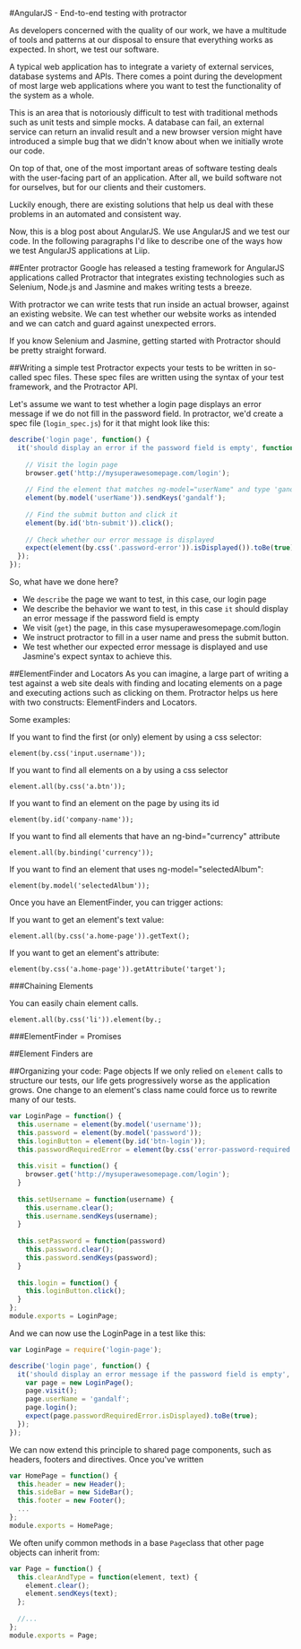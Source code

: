 #AngularJS - End-to-end testing with protractor


As developers concerned with the quality of our work, we have a multitude of tools and patterns at our disposal to ensure
that everything works as expected. In short, we test our software.

A typical web application has to integrate a variety of external services, database systems and APIs. There comes a point 
during the development of most large web applications where you want to test the functionality of the system as a whole. 

This is an area that is notoriously difficult to test with traditional methods such as unit tests and simple
mocks. A database can fail, an external service can return an invalid result and a new browser version might have introduced a simple bug that we didn't know about when we initially wrote our code.

On top of that, one of the most important areas of software testing deals with the user-facing part of an application. After all, we build software not for ourselves, but for our clients and their customers. 

Luckily enough, there are existing solutions that help us deal with these problems in an automated and consistent way.

Now, this is a blog post about AngularJS. We use AngularJS and we test our code. In the following paragraphs I'd like to describe one of the ways how we test AngularJS applications at Liip.

##Enter protractor
Google has released a testing framework for AngularJS applications called Protractor that integrates existing technologies such as Selenium, Node.js and Jasmine and makes writing tests a breeze.

With protractor we can write tests that run inside an actual browser, against an existing website. We can test whether our website works as intended and we can catch and guard against unexpected errors.

If you know Selenium and Jasmine, getting started with Protractor should be pretty straight forward.

##Writing a simple test
Protractor expects your tests to be written in so-called spec files. These spec files are written using the syntax of your test framework, and the Protractor API.

Let's assume we want to test whether a login page displays an error message if we do not fill in the password field.
In protractor, we'd create a spec file (`login_spec.js`) for it that might look like this:

```javascript
describe('login page', function() {
  it('should display an error if the password field is empty', function() {
  
    // Visit the login page
    browser.get('http://mysuperawesomepage.com/login');
    
    // Find the element that matches ng-model="userName" and type 'gandalf' into it.
    element(by.model('userName')).sendKeys('gandalf');
    
    // Find the submit button and click it
    element(by.id('btn-submit')).click();
    
    // Check whether our error message is displayed
    expect(element(by.css('.password-error')).isDisplayed()).toBe(true);
  });
});
```

So, what have we done here?

- We `describe` the page we want to test, in this case, our login page
- We describe the behavior we want to test, in this case `it` should display an error message if the password field is empty
- We visit (`get`) the page, in this case mysuperawesomepage.com/login
- We instruct protractor to fill in a user name and press the submit button.
- We test whether our expected error message is displayed and use Jasmine's expect syntax to achieve this.

 
##ElementFinder and Locators
As you can imagine, a large part of writing a test against a web site deals with finding and locating elements on a page and executing
actions such as clicking on them. Protractor helps us here with two constructs: ElementFinders and Locators.

Some examples:

If you want to find the first (or only) element by using a css selector:

`element(by.css('input.username'));`

If you want to find all elements on a by using a css selector

`element.all(by.css('a.btn'));`

If you want to find an element on the page by using its id

`element(by.id('company-name'));`

If you want to find all elements that have an ng-bind="currency" attribute

`element.all(by.binding('currency'));`

If you want to find an element that uses ng-model="selectedAlbum":

`element(by.model('selectedAlbum'));`

Once you have an ElementFinder, you can trigger actions:

If you want to get an element's text value:

`element.all(by.css('a.home-page')).getText();`

If you want to get an element's attribute:

`element(by.css('a.home-page')).getAttribute('target');`

###Chaining Elements

You can easily chain element calls.

`element.all(by.css('li')).element(by.;`

###ElementFinder = Promises

##Element Finders are
 
##Organizing your code: Page objects
If we only relied on `element` calls to structure our tests, our life gets progressively worse as the application grows. One change to an element's class name could force us to rewrite many of our tests.


```javascript
var LoginPage = function() {
  this.username = element(by.model('username'));
  this.password = element(by.model('password'));
  this.loginButton = element(by.id('btn-login'));
  this.passwordRequiredError = element(by.css('error-password-required'));
    
  this.visit = function() {
    browser.get('http://mysuperawesomepage.com/login');
  }
    
  this.setUsername = function(username) {
    this.username.clear();
    this.username.sendKeys(username);
  }
    
  this.setPassword = function(password)
    this.password.clear();
    this.password.sendKeys(password);
  }
    
  this.login = function() {
    this.loginButton.click();
  }
};
module.exports = LoginPage;

```
And we can now use the LoginPage in a test like this:
 
```javascript
var LoginPage = require('login-page');

describe('login page', function() {
  it('should display an error message if the password field is empty', function() {
    var page = new LoginPage();
    page.visit();
    page.userName = 'gandalf';
    page.login();
    expect(page.passwordRequiredError.isDisplayed).toBe(true);
  });
});  
```
 
We can now extend this principle to shared page components, such as headers, footers and directives. Once you've written

```javascript
var HomePage = function() {
  this.header = new Header();
  this.sideBar = new SideBar();
  this.footer = new Footer();
  ...
};
module.exports = HomePage;
```

We often unify common methods in a base `Page`class that other page objects can inherit from:

```javascript
var Page = function() {
  this.clearAndType = function(element, text) {
    element.clear();
    element.sendKeys(text);
  };
  
  //...
};  
module.exports = Page;
```
